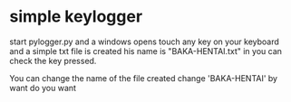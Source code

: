 # simple keylogger

start pylogger.py and a windows opens touch any key on your keyboard and a simple txt file is created his name is "BAKA-HENTAI.txt" in you can check the key pressed.

You can change the name of the file created change 'BAKA-HENTAI' by want do you want

